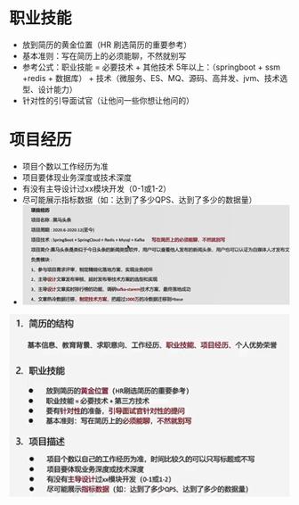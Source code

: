 # 职业技能 
- 放到简历的黄金位置（HR 刷选简历的重要参考）
- 基本准则：写在简历上的必须能聊，不然就别写
- 参考公式：职业技能 = 必要技术 + 其他技术
    5年以上：（springboot + ssm +redis + 数据库） + 技术（微服务、ES、MQ、源码、高并发、jvm、技术选型、设计能力）
- 针对性的引导面试官（让他问一些你想让他问的）


# 项目经历
- 项目个数以工作经历为准
- 项目要体现业务深度或技术深度
- 有没有主导设计过xx模块开发（0-1或1-2）
- 尽可能展示指标数据（如：达到了多少QPS、达到了多少的数据量）
- ![img.png](pic/img.png)


![img_1.png](pic/img_1.png)